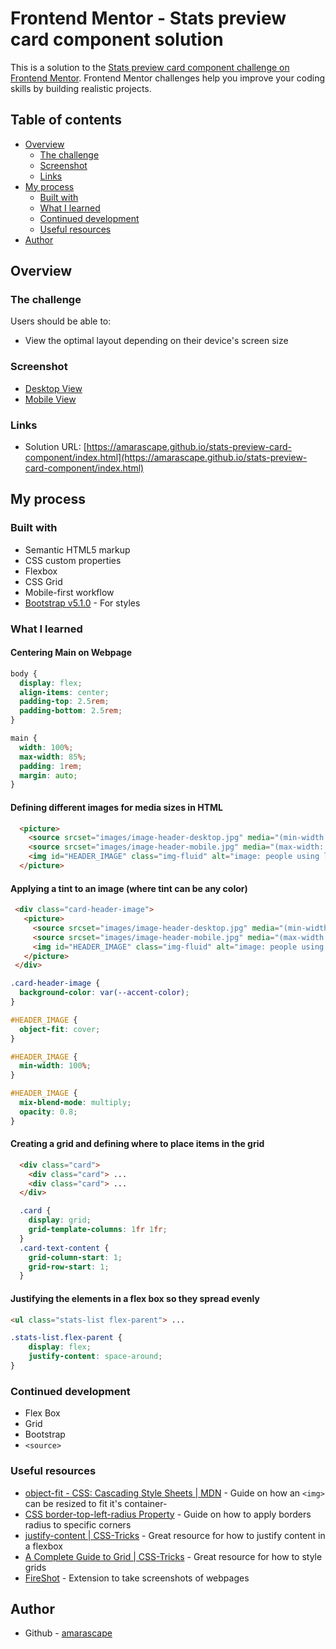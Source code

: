 # Frontend Mentor - Stats preview card component solution

This is a solution to the [Stats preview card component challenge on Frontend Mentor](https://www.frontendmentor.io/challenges/stats-preview-card-component-8JqbgoU62). Frontend Mentor challenges help you improve your coding skills by building realistic projects. 

## Table of contents

- [Overview](#overview)
  - [The challenge](#the-challenge)
  - [Screenshot](#screenshot)
  - [Links](#links)
- [My process](#my-process)
  - [Built with](#built-with)
  - [What I learned](#what-i-learned)
  - [Continued development](#continued-development)
  - [Useful resources](#useful-resources)
- [Author](#author)


## Overview

### The challenge

Users should be able to:

- View the optimal layout depending on their device's screen size

### Screenshot

- [Desktop View](screenshots/desktop-view-screenshot.png)
- [Mobile View](screenshots/mobile-view-screenshot.png)

### Links

- Solution URL: [https://amarascape.github.io/stats-preview-card-component/index.html](https://amarascape.github.io/stats-preview-card-component/index.html)

## My process

### Built with

- Semantic HTML5 markup
- CSS custom properties
- Flexbox
- CSS Grid
- Mobile-first workflow
- [Bootstrap v5.1.0](https://www.bootstrapcdn.com/) - For styles

### What I learned

#### Centering Main on Webpage
```css
body {
  display: flex;
  align-items: center;
  padding-top: 2.5rem;
  padding-bottom: 2.5rem;
}

main {
  width: 100%;
  max-width: 85%;
  padding: 1rem;
  margin: auto;
}
```

#### Defining different images for media sizes in HTML
```html
  <picture>
    <source srcset="images/image-header-desktop.jpg" media="(min-width: 950px)">
    <source srcset="images/image-header-mobile.jpg" media="(max-width: 949px)">
    <img id="HEADER_IMAGE" class="img-fluid" alt="image: people using laptops">
  </picture>
```

#### Applying a tint to an image (where tint can be any color)
```html
 <div class="card-header-image">
   <picture>
     <source srcset="images/image-header-desktop.jpg" media="(min-width: 950px)">
     <source srcset="images/image-header-mobile.jpg" media="(max-width: 949px)">
     <img id="HEADER_IMAGE" class="img-fluid" alt="image: people using laptops">
   </picture>
 </div>
```
```css
.card-header-image {
  background-color: var(--accent-color);
}

#HEADER_IMAGE {
  object-fit: cover;
}

#HEADER_IMAGE {
  min-width: 100%;
}

#HEADER_IMAGE {
  mix-blend-mode: multiply;
  opacity: 0.8;
}
```
#### Creating a grid and defining where to place items in the grid
```html
  <div class="card">
    <div class="card"> ...
    <div class="card"> ...
  </div>
```
```css
  .card {
    display: grid;
    grid-template-columns: 1fr 1fr;
  }
  .card-text-content {
    grid-column-start: 1;
    grid-row-start: 1;
  }
  ```
#### Justifying the elements in a flex box so they spread evenly 
```html
<ul class="stats-list flex-parent"> ...
```
```css
.stats-list.flex-parent {
    display: flex;
    justify-content: space-around;
}
```
### Continued development

- Flex Box
- Grid
- Bootstrap 
- ``` <source> ```

### Useful resources

- [object-fit - CSS: Cascading Style Sheets | MDN](https://developer.mozilla.org/en-US/docs/Web/CSS/object-fit) -  Guide on how an ``` <img> ``` can be resized to fit it's container- 
- [CSS border-top-left-radius Property](https://www.w3schools.com/cssref/css3_pr_border-top-left-radius.asp) - Guide on how to apply borders radius to specific corners
- [justify-content | CSS-Tricks](https://css-tricks.com/almanac/properties/j/justify-content/) - Great resource for how to justify content in a flexbox 
- [A Complete Guide to Grid | CSS-Tricks](https://css-tricks.com/snippets/css/complete-guide-grid/) - Great resource for how to style grids
- [FireShot](https://getfireshot.com/) - Extension to take screenshots of webpages 

## Author

- Github - [amarascape](https://github.com/amarascape/)
